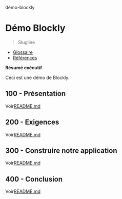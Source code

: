 démo-blockly

# Démo Blockly

> Slugline

-   [Glossaire](./GLOSSARY.md)
-   [Références](./REFERENCES.md)

**Résumé exécutif**

Ceci est une démo de Blockly.

## 100 - Présentation

Voir[README.md](./100/README.md)

## 200 - Exigences

Voir[README.md](./200/README.md)

## 300 - Construire notre application

Voir[README.md](./300/README.md)

## 400 - Conclusion

Voir[README.md](./400/README.md)
